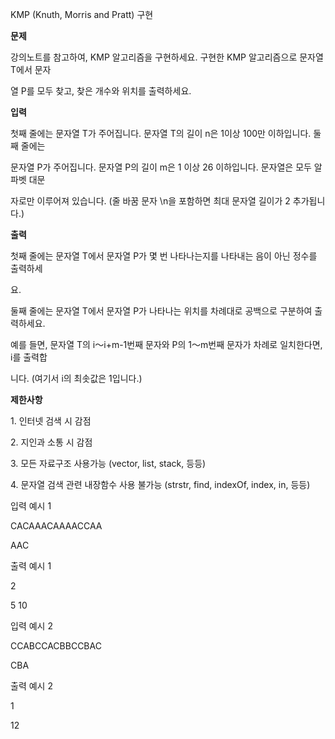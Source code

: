 ﻿<a name="br1"></a> 

KMP (Knuth, Morris and Pratt) 구현

**문제**

강의노트를 참고하여, KMP 알고리즘을 구현하세요. 구현한 KMP 알고리즘으로 문자열 T에서 문자

열 P를 모두 찾고, 찾은 개수와 위치를 출력하세요.

**입력**

첫째 줄에는 문자열 T가 주어집니다. 문자열 T의 길이 n은 1이상 100만 이하입니다. 둘째 줄에는

문자열 P가 주어집니다. 문자열 P의 길이 m은 1 이상 26 이하입니다. 문자열은 모두 알파벳 대문

자로만 이루어져 있습니다. (줄 바꿈 문자 \n을 포함하면 최대 문자열 길이가 2 추가됩니다.)

**출력**

첫째 줄에는 문자열 T에서 문자열 P가 몇 번 나타나는지를 나타내는 음이 아닌 정수를 출력하세

요.

둘째 줄에는 문자열 T에서 문자열 P가 나타나는 위치를 차례대로 공백으로 구분하여 출력하세요.

예를 들면, 문자열 T의 i～i+m-1번째 문자와 P의 1～m번째 문자가 차례로 일치한다면, i를 출력합

니다. (여기서 i의 최솟값은 1입니다.)

**제한사항**

1\. 인터넷 검색 시 감점

2\. 지인과 소통 시 감점

3\. 모든 자료구조 사용가능 (vector, list, stack, 등등)

4\. 문자열 검색 관련 내장함수 사용 불가능 (strstr, find, indexOf, index, in, 등등)



<a name="br2"></a> 

입력 예시 1

CACAAACAAAACCAA

AAC

출력 예시 1

2

5 10

입력 예시 2

CCABCCACBBCCBAC

CBA

출력 예시 2

1

12

